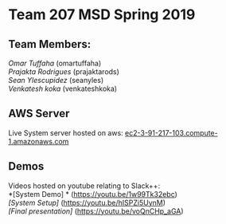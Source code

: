 # Team 207 MSD Spring 2019

## Team Members:
*Omar Tuffaha* (omartuffaha)\
*Prajakta Rodrigues* (prajaktarods)\
*Sean Ylescupidez* (seanyles)\
*Venkatesh koka* (venkateshkoka)

## AWS Server
Live System server hosted on aws: [ec2-3-91-217-103.compute-1.amazonaws.com](ec2-3-91-217-103.compute-1.amazonaws.com "AWS EC2 Server Instance")
 
## Demos
Videos hosted on youtube relating to Slack++: \
*[System Demo] * (https://youtu.be/1w99Tk32ebc) \
*[System Setup]* (https://youtu.be/hISPZi5UynM) \
*[Final presentation]* (https://youtu.be/voQnCHp_aGA)
